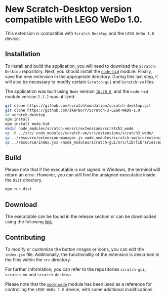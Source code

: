 # New Scratch-Desktop version compatible with LEGO WeDo 1.0.

This extension is compatible with `Scratch-Desktop` and the `LEGO WeDo 1.0` device.

## Installation

To install and build the application, you will need to download the `Scratch-Desktop` repository. Next, you should install the [`node-hid`](https://www.npmjs.com/package/node-hid) module. Finally, save the new extension in the appropriate directory. During this last step, it will also be necessary to modify certain `Scratch-gui` and `Scratch-vm` files.

The application was built using `Node` version [`16.20.0`](https://nodejs.org/en/blog/release/v16.20.0), and the `node-hid` module version `2.1.2` was utilized.

```bash
git clone https://github.com/scratchfoundation/scratch-desktop.git
git clone https://github.com/ikerBorr/Scratch-3-LEGO-WeDo-1.0
cd scratch-desktop
npm install
npm install node-hid
mkdir node_modules/scratch-vm/src/extensions/scratch3_wedo
cp -R ../src/ node_modules/scratch-vm/src/extensions/scratch3_wedo/
cp ../resource/extension-manager.js node_modules/scratch-vm/src/extension-support/.
cp ../resource/index.jsx /node_modules/scratch-gui/src/lib/libraries/extensions/.
```

## Build

Please note that if the executable is not signed in Windows, the terminal will return an error. However, you can still find the unsigned executable inside the `Dist` directory.

```bash
npm run dist
```

## Download

The executable can be found in the release section or can be downloaded using the following [link](https://github.com/ikerBorr/Scratch-3-LEGO-WeDo-1.0/releases/download/Beta/Scratch.3.30.1.Setup.exe).

## Contributing

To modify or customize the button images or icons, you can edit the `index.jsx` file. Additionally, the functionality of the extension is described in the files within the `src` directory.

For further information, you can refer to the repositories `scratch-gui`, `scratch-vm` and `scratch-desktop`.

Please note that the [`node-wedo`](https://github.com/nathankellenicki/node-wedo/) module has been used as a reference for controlling the `LEGO WeDo 1.0` device, with some additional modifications.

